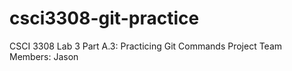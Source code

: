 # csci3308-git-practice
CSCI 3308 Lab 3 Part A.3: Practicing Git Commands
Project Team Members: 
Jason